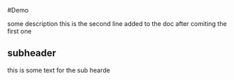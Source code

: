 #Demo

some description
this is the second line added to the doc after comiting the first one

## subheader

this is some text for the sub hearde
